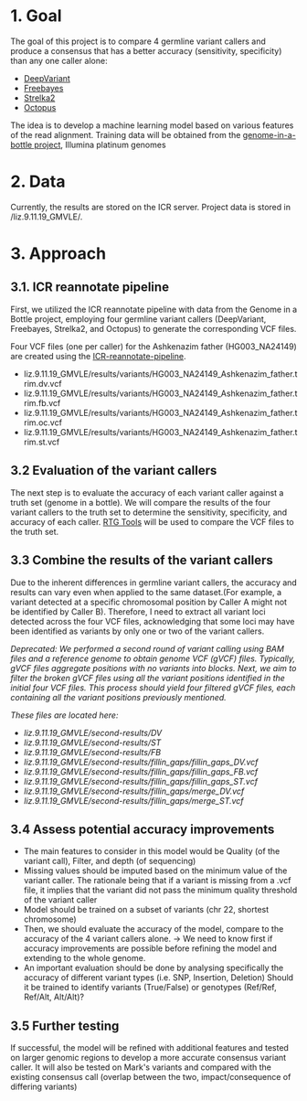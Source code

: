 # 1. Goal

The goal of this project is to compare 4 germline variant callers and produce a consensus that has a better accuracy (sensitivity, specificity) than any one caller alone:
* [DeepVariant](https://github.com/google/deepvariant) 
* [Freebayes](https://github.com/freebayes/freebayes?tab=readme-ov-file) 
* [Strelka2](https://github.com/Illumina/strelka)
* [Octopus](https://github.com/luntergroup/octopus) 
  
The idea is to develop a machine learning model based on various features of the read alignment. Training data will be obtained from the [genome-in-a-bottle project](https://www.nist.gov/programs-projects/genome-bottle), Illumina platinum genomes

# 2. Data

Currently, the results are stored on the ICR server. Project data is stored in /liz.9.11.19_GMVLE/.

# 3. Approach
## 3.1. ICR reannotate pipeline

First, we utilized the ICR reannotate pipeline with data from the Genome in a Bottle project, employing four germline variant callers (DeepVariant, Freebayes, Strelka2, and Octopus) to generate the corresponding VCF files.

Four VCF files (one per caller) for the Ashkenazim father (HG003_NA24149) are created using the [ICR-reannotate-pipeline](https://github.com/lizard-bio/ICR-reannotate-pipeline).
   * liz.9.11.19_GMVLE/results/variants/HG003_NA24149_Ashkenazim_father.trim.dv.vcf
   * liz.9.11.19_GMVLE/results/variants/HG003_NA24149_Ashkenazim_father.trim.fb.vcf
   * liz.9.11.19_GMVLE/results/variants/HG003_NA24149_Ashkenazim_father.trim.oc.vcf
   * liz.9.11.19_GMVLE/results/variants/HG003_NA24149_Ashkenazim_father.trim.st.vcf



## 3.2 Evaluation of the variant callers

The next step is to evaluate the accuracy of each variant caller against a truth set (genome in a bottle). We will compare the results of the four variant callers to the truth set to determine the sensitivity, specificity, and accuracy of each caller. [RTG Tools](https://realtimegenomics.github.io/rtg-tools/rtg_command_reference.html#vcfeval) will be used to compare the VCF files to the truth set.

## 3.3 Combine the results of the variant callers

Due to the inherent differences in germline variant callers, the accuracy and results can vary even when applied to the same dataset.(For example, a variant detected at a specific chromosomal position by Caller A might not be identified by Caller B). Therefore, I need to extract all variant loci detected across the four VCF files, acknowledging that some loci may have been identified as variants by only one or two of the variant callers. 

*Deprecated: We performed a second round of variant calling using BAM files and a reference genome to obtain genome VCF (gVCF) files. Typically, gVCF files aggregate positions with no variants into blocks. Next, we aim to filter the broken gVCF files using all the variant positions identified in the initial four VCF files. This process should yield four filtered gVCF files, each containing all the variant positions previously mentioned.*

*These files are located here:*
* *liz.9.11.19_GMVLE/second-results/DV*
* *liz.9.11.19_GMVLE/second-results/ST*
* *liz.9.11.19_GMVLE/second-results/FB*
* *liz.9.11.19_GMVLE/second-results/fillin_gaps/fillin_gaps_DV.vcf*
* *liz.9.11.19_GMVLE/second-results/fillin_gaps/fillin_gaps_FB.vcf*
* *liz.9.11.19_GMVLE/second-results/fillin_gaps/fillin_gaps_ST.vcf*
* *liz.9.11.19_GMVLE/second-results/fillin_gaps/merge_DV.vcf*
* *liz.9.11.19_GMVLE/second-results/fillin_gaps/merge_ST.vcf*


## 3.4 Assess potential accuracy improvements
* The main features to consider in this model would be Quality (of the variant call), Filter, and depth (of sequencing)
* Missing values should be imputed based on the minimum value of the variant caller. The rationale being that if a variant is missing from a .vcf file, it implies that the variant did not pass the minimum quality threshold of the variant caller
* Model should be trained on a subset of variants (chr 22, shortest chromosome)
* Then, we should evaluate the accuracy of the model, compare to the accuracy of the 4 variant callers alone. → We need to know first if accuracy improvements are possible before refining the model and extending to the whole genome.
* An important evaluation should be done by analysing specifically the accuracy of different variant types (i.e. SNP, Insertion, Deletion)
Should it be trained to identify variants (True/False) or genotypes (Ref/Ref, Ref/Alt, Alt/Alt)?

## 3.5 Further testing
If successful, the model will be refined with additional features and tested on larger genomic regions to develop a more accurate consensus variant caller. It will also be tested on Mark's variants and compared with the existing consensus call (overlap between the two, impact/consequence of differing variants)
